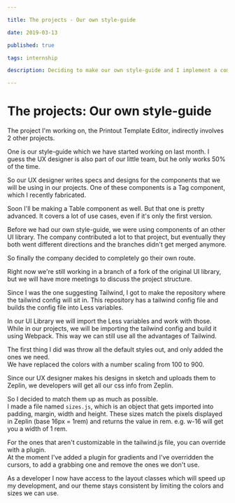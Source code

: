 ```yaml
---

title: The projects - Our own style-guide

date: 2019-03-13

published: true

tags: internship

description: Deciding to make our own style-guide and I implement a company wide tailwind.js config file and export it into less variables.

---
```


# The projects: Our own style-guide

The project I'm working on, the Printout Template Editor, indirectly involves 2 other projects.

One is our style-guide which we have started working on last month. I guess the UX designer is also part of our little team, but he only works 50% of the time.

So our UX designer writes specs and designs for the components that we will be using in our projects. One of these components is a Tag component, which I recently fabricated.

Soon I'll be making a Table component as well. But that one is pretty advanced. It covers a lot of use cases, even if it's only the first version.

Before we had our own style-guide, we were using components of an other UI library. The company contributed a lot to that project, but eventually they both went different directions and the branches didn't get merged anymore.

So finally the company decided to completely go their own route.

Right now we're still working in a branch of a fork of the original UI library, but we will have more meetings to discuss the project structure.

Since I was the one suggesting Tailwind, I got to make the repository where the tailwind config will sit in. This repository has a tailwind config file and builds the config file into Less variables.

In our UI Library we will import the Less variables and work with those. While in our projects, we will be importing the tailwind config and build it using Webpack. This way we can still use all the advantages of Tailwind.

The first thing I did was throw all the default styles out, and only added the ones we need.  
We have replaced the colors with a number scaling from 100 to 900.

Since our UX designer makes his designs in sketch and uploads them to Zeplin, we developers will get all our css info from Zeplin.

So I decided to match them up as much as possible.  
I made a file named `sizes.js`, which is an object that gets imported into padding, margin, width and height. These sizes match the pixels displayed in Zeplin (base 16px = 1rem) and returns the value in rem. e.g. w-16 will get you a width of 1 rem.

For the ones that aren't customizable in the tailwind.js file, you can override with a plugin.  
At the moment I've added a plugin for gradients and I've overridden the cursors, to add a grabbing one and remove the ones we don't use.

As a developer I now have access to the layout classes which will speed up my development, and our theme stays consistent by limiting the colors and sizes we can use.